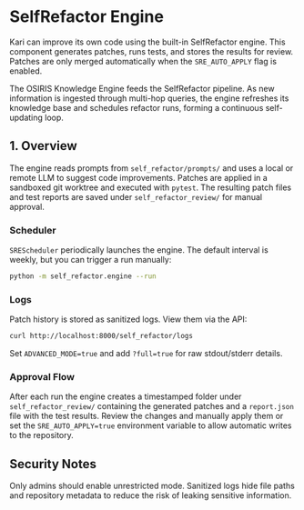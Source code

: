 # SelfRefactor Engine

Kari can improve its own code using the built-in SelfRefactor engine. This component generates patches, runs tests, and stores the results for review. Patches are only merged automatically when the `SRE_AUTO_APPLY` flag is enabled.

The OSIRIS Knowledge Engine feeds the SelfRefactor pipeline. As new information is ingested through multi-hop queries, the engine refreshes its knowledge base and schedules refactor runs, forming a continuous self-updating loop.

## 1. Overview

The engine reads prompts from `self_refactor/prompts/` and uses a local or remote LLM to suggest code improvements. Patches are applied in a sandboxed git worktree and executed with `pytest`. The resulting patch files and test reports are saved under `self_refactor_review/` for manual approval.

### Scheduler

`SREScheduler` periodically launches the engine. The default interval is weekly, but you can trigger a run manually:

```bash
python -m self_refactor.engine --run
```

### Logs

Patch history is stored as sanitized logs. View them via the API:

```bash
curl http://localhost:8000/self_refactor/logs
```

Set `ADVANCED_MODE=true` and add `?full=true` for raw stdout/stderr details.

### Approval Flow

After each run the engine creates a timestamped folder under `self_refactor_review/` containing the generated patches and a `report.json` file with the test results. Review the changes and manually apply them or set the `SRE_AUTO_APPLY=true` environment variable to allow automatic writes to the repository.

## Security Notes

Only admins should enable unrestricted mode. Sanitized logs hide file paths and repository metadata to reduce the risk of leaking sensitive information.
